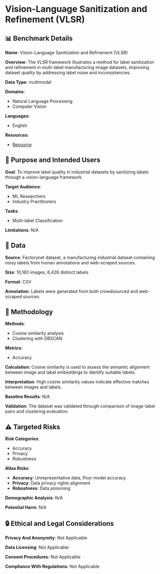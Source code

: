 # Vision-Language Sanitization and Refinement (VLSR)

## 📊 Benchmark Details

**Name**: Vision-Language Sanitization and Refinement (VLSR)

**Overview**: The VLSR framework illustrates a method for label sanitization and refinement in multi-label manufacturing image datasets, improving dataset quality by addressing label noise and inconsistencies.

**Data Type**: multimodal

**Domains**:
- Natural Language Processing
- Computer Vision

**Languages**:
- English

**Resources**:
- [Resource](https://doi.org/10.5281/zenodo.13332887)

## 🎯 Purpose and Intended Users

**Goal**: To improve label quality in industrial datasets by sanitizing labels through a vision-language framework.

**Target Audience**:
- ML Researchers
- Industry Practitioners

**Tasks**:
- Multi-label Classification

**Limitations**: N/A

## 💾 Data

**Source**: Factorynet dataset, a manufacturing industrial dataset containing noisy labels from human annotations and web-scraped sources.

**Size**: 10,160 images, 6,426 distinct labels

**Format**: CSV

**Annotation**: Labels were generated from both crowdsourced and web-scraped sources.

## 🔬 Methodology

**Methods**:
- Cosine similarity analysis
- Clustering with DBSCAN

**Metrics**:
- Accuracy

**Calculation**: Cosine similarity is used to assess the semantic alignment between image and label embeddings to identify suitable labels.

**Interpretation**: High cosine similarity values indicate effective matches between images and labels.

**Baseline Results**: N/A

**Validation**: The dataset was validated through comparison of image-label pairs and clustering evaluation.

## ⚠️ Targeted Risks

**Risk Categories**:
- Accuracy
- Privacy
- Robustness

**Atlas Risks**:
- **Accuracy**: Unrepresentative data, Poor model accuracy
- **Privacy**: Data privacy rights alignment
- **Robustness**: Data poisoning

**Demographic Analysis**: N/A

**Potential Harm**: N/A

## 🔒 Ethical and Legal Considerations

**Privacy And Anonymity**: Not Applicable

**Data Licensing**: Not Applicable

**Consent Procedures**: Not Applicable

**Compliance With Regulations**: Not Applicable
